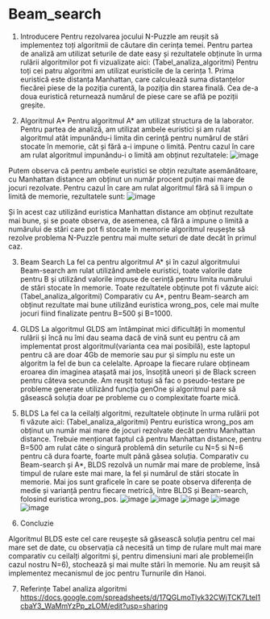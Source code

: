 # Beam_search
1. Introducere
Pentru rezolvarea jocului N-Puzzle am reușit să implementez toți algoritmii de căutare din cerința temei. Pentru partea de analiză am utilizat seturile de date easy și rezultatele obținute în urma rulării algoritmilor pot fi vizualizate aici: (Tabel_analiza_algoritmi)
Pentru toți cei patru algoritmi am utilizat euristicile de la cerința 1. Prima euristică este distanța Manhattan, care calculează suma distanțelor fiecărei piese de la poziția curentă, la poziția din starea finală. 
Cea de-a doua euristică returnează numărul de piese care se află pe poziții greșite.

2. Algoritmul A*
Pentru algoritmul A* am utilizat structura de la laborator. Pentru partea de analiză, am utilizat ambele euristici și am rulat algoritmul atât impunându-i limita din cerință pentru numărul de stări stocate în  memorie, cât și fără a-i impune o limită.
Pentru cazul în care am rulat algoritmul impunându-i o limită am obținut rezultatele:
![image](https://github.com/ioana-roxana-b/Beam_search/assets/67548504/28f62ecf-1d78-4c31-82ef-e21ef44c74ef)

Putem observa că pentru ambele euristici se obțin rezultate asemănătoare, cu Manhattan distance am obținut un număr procent puțin mai mare de jocuri rezolvate.
Pentru cazul în care am rulat algoritmul fără să îi impun o limită de memorie, rezultatele sunt:
![image](https://github.com/ioana-roxana-b/Beam_search/assets/67548504/2d2590f2-6ef4-4ad1-890c-a27a1862495f)


Și în acest caz utilizând euristica Manhattan distance am obținut rezultate mai bune, și se poate observa, de asemenea, că fără a impune o limită a numărului de stări care pot fi stocate în memorie algoritmul reușește să rezolve problema N-Puzzle pentru mai multe seturi de date decât în primul caz.

3. Beam Search
La fel ca pentru algoritmul A* și în cazul algoritmului Beam-search am rulat utilizând ambele euristici, toate valorile date pentru B și utilizând valorile impuse de cerință pentru limita numărului de stări stocate în memorie. Toate rezultatele obținute pot fi văzute aici: (Tabel_analiza_algoritmi)
Comparativ cu A*, pentru Beam-search am obținut rezultate mai bune utilizând euristica wrong_pos, cele mai multe jocuri fiind finalizate pentru B=500 și B=1000.

4. GLDS
La algoritmul GLDS am întâmpinat mici dificultăți în momentul rulării și încă nu îmi dau seama dacă de vină sunt eu pentru că am implementat prost algoritmul(varianta cea mai posibilă), este laptopul pentru că are doar 4Gb de memorie sau pur și simplu nu este un algoritm la fel de bun ca celelalte. 
Aproape la fiecare rulare obțineam eroarea din imaginea atașată mai jos, însoțită uneori și de Black screen pentru câteva secunde. Am reușit totuși să fac o pseudo-testare pe probleme generate utilizând funcția genOne și algoritmul pare să găsească soluția doar pe probleme cu o complexitate foarte mică.

 5. BLDS
La fel ca la ceilalți algoritmi, rezultatele obținute în urma rulării pot fi văzute aici: (Tabel_analiza_algoritmi)
Pentru euristica wrong_pos am obținut un număr mai mare de jocuri rezolvate decât pentru Manhattan distance. Trebuie menționat faptul că pentru Manhattan distance, pentru B=500 am rulat câte o singură problemă din seturile cu N=5 si N=6 pentru că dura foarte, foarte mult până găsea soluția. 
Comparativ cu Beam-search și A*, BLDS rezolvă un număr mai mare de probleme, însă timpul de rulare este mai mare, la fel și numărul de stări stocate în memorie.
Mai jos sunt graficele în care se poate observa diferența de medie și varianță pentru fiecare metrică, între BLDS și Beam-search, folosind euristica wrong_pos.
![image](https://github.com/ioana-roxana-b/Beam_search/assets/67548504/92611b0d-df1b-4939-9dd5-ddbf74f5f6bb)
![image](https://github.com/ioana-roxana-b/Beam_search/assets/67548504/750f06a2-340a-477b-938e-20d6a8676d08)
![image](https://github.com/ioana-roxana-b/Beam_search/assets/67548504/bb9501b1-3af4-4d65-8184-b11a394fa478)
![image](https://github.com/ioana-roxana-b/Beam_search/assets/67548504/1639acb4-f9f1-4965-a940-584ece769b1d)
![image](https://github.com/ioana-roxana-b/Beam_search/assets/67548504/7d6dd51d-071e-4719-9d29-bfb7b59de6df)


7. Concluzie

Algoritmul BLDS este cel care reușește să găsească soluția pentru cel mai mare set de date, cu observația că necesită un timp de rulare mult mai mare comparativ cu ceilalți algoritmi și, pentru dimensiuni mari ale problemei(în cazul nostru N=6), stochează și mai multe stări în memorie.
Nu am reușit să implementez mecanismul de joc pentru Turnurile din Hanoi.

7. Referințe
Tabel analiza algoritmi https://docs.google.com/spreadsheets/d/17QGLmoTlyk32CWjTCK7LteI1cbaY3_WaMmYzPp_zLOM/edit?usp=sharing

